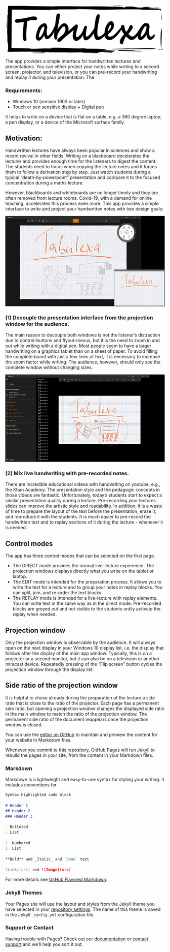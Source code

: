 <img align="center" src="./images/SplashScreenNarrow.png" alt="Tabulexa splash screen">

The app provides a simple interface for handwritten lectures and presentations. You can either project your notes while writing to a second screen, projector, and television, or you can pre-record your handwriting and replay it during your presentation. The  

### Requirements:

- Windows 10 (version 1903 or later)
- Touch or pen sensitive display + Digital pen

It helps to write on a device that is flat on a table, e.g. a 360 degree laptop, a pen display, or a device of the Microsoft surface family.

## Motivation:

Handwritten lectures have always been popular in sciences and show a recent revival in other fields. Writing on a blackboard decelerates the lecturer and provides enough time for the listeners to digest the content. The students need to focus when copying the lecture notes and it forces them to follow a derivation step by step. Just watch students during a typical “death-by-powerpoint” presentation and compare it to the focused concentration during a maths lecture.

However, blackboards and whiteboards are no longer timely and they are often removed from lecture rooms. Covid-19, with a demand for online teaching, accelerates this process even more. This app provides a simple interface to write and project your handwritten notes with two design goals:


![Image](./images/Overview1.png)

### (1) Decouple the presentation interface from the projection window for the audience.

The main reason to decouple both windows is not the listener’s distraction due to control-buttons and flyout-menus, but it is the need to zoom in and out while writing with a digital pen. Most people seem to have a larger handwriting on a graphics tablet than on a sheet of paper. To avoid filling the complete board with just a few lines of text, it is necessary to increase the zoom factor while writing. The audience, however, should only see the complete window without changing sizes.

![Image](./images/Overview2.png)

### (2) Mix live handwriting with pre-recorded notes.

There are incredible educational videos with handwriting on youtube, e.g., the Khan Academy. The presentation style and the pedagogic concepts in those videos are fantastic. Unfortunately, today’s students start to expect a similar presentation quality during a lecture. Pre-recording your lectures slides can improve the artistic style and readability. In addition, it is a waste of time to prepare the layout of the text before the presentation, erase it, and reproduce it with the students. It is much easier to pre-record the handwritten text and to replay sections of it during the lecture - whenever it is needed.

## Control modes

The app has three control modes that can be selected on the first page.
- The DIRECT mode provides the normal live-lecture experience. The projection windows displays directly what you write on the tablet or laptop.
- The EDIT mode is intended for the preparation process. It allows you to write the text for a lecture and to group your notes in replay blocks. You can split, join, and re-order the text blocks.
- The REPLAY mode is intended for a live-lecture with replay elements. You can write text in the same way as in the direct mode. Pre-recorded blocks are greyed out and not visible to the students untily activate the replay when needed.

## Projection window

Only the projection window is observable by the audience. It will always open on the next display in your Windows 10 display list, i.e. the display that follows after the display of the main app window. Typically, this is on a projector or a second monitor, but it can also be on a television or another miracast device. Repeatedly pressing of the “Flip screen” button cycles the projection window through the display list. 

## Side ratio of the projection window

It is helpful to chose already during the preparation of the lecture a side ratio that is close to the ratio of the projector. Each page has a permanent side ratio, but opening a projection window changes the displayed side ratio in the main window to match the ratio of the projection window. The permanent side ratio of the document reappears once the projection window is closed.



You can use the [editor on GitHub](https://github.com/tabulexa/tabulexa/edit/gh-pages/index.md) to maintain and preview the content for your website in Markdown files.

Whenever you commit to this repository, GitHub Pages will run [Jekyll](https://jekyllrb.com/) to rebuild the pages in your site, from the content in your Markdown files.

### Markdown

Markdown is a lightweight and easy-to-use syntax for styling your writing. It includes conventions for

```markdown
Syntax highlighted code block

# Header 1
## Header 2
### Header 3

- Bulleted
- List

1. Numbered
2. List

**Bold** and _Italic_ and `Code` text

[Link](url) and ![Image](src)
```

For more details see [GitHub Flavored Markdown](https://guides.github.com/features/mastering-markdown/).

### Jekyll Themes

Your Pages site will use the layout and styles from the Jekyll theme you have selected in your [repository settings](https://github.com/tabulexa/tabulexa/settings). The name of this theme is saved in the Jekyll `_config.yml` configuration file.

### Support or Contact

Having trouble with Pages? Check out our [documentation](https://docs.github.com/categories/github-pages-basics/) or [contact support](https://support.github.com/contact) and we’ll help you sort it out.

